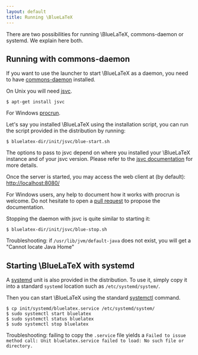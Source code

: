 ```yaml
---
layout: default
title: Running \BlueLaTeX
---
```


There are two possibilities for running \BlueLaTeX, commons-daemon or systemd. We explain here both.

Running with commons-daemon
---------------------------

If you want to use the launcher to start \BlueLaTeX as a daemon, you need to have [commons-daemon](http://commons.apache.org/proper/commons-daemon/) installed.

On Unix you will need [jsvc](http://commons.apache.org/proper/commons-daemon/jsvc.html).

```shell
$ apt-get install jsvc
```

For Windows [procrun](http://commons.apache.org/proper/commons-daemon/procrun.html).

Let's say you installed \BlueLaTeX using the installation script, you can run the script provided in the distribution by running:

```shell
$ bluelatex-dir/init/jsvc/blue-start.sh
```

The options to pass to jsvc depend on where you installed your \BlueLaTeX instance and of your jsvc version.
Please refer to the [jsvc documentation](http://commons.apache.org/proper/commons-daemon/jsvc.html) for more details.

Once the server is started, you may access the web client at (by default): [http://localhost:8080/](http://localhost:8080/)

For Windows users, any help to document how it works with procrun is welcome. Do not hesitate to open a [pull request](https://github.com/gnieh/bluelatex-website/compare/) to propose the documentation.

Stopping the daemon with jsvc is quite similar to starting it:

```shell
$ bluelatex-dir/init/jsvc/blue-stop.sh
```
Troubleshooting: if `/usr/lib/jvm/default-java` does not exist, you will get a "Cannot locate Java Home"

Starting \BlueLaTeX with systemd
--------------------------------

A [systemd](http://freedesktop.org/wiki/Software/systemd/) unit is also provided in the distribution.
To use it, simply copy it into a standard `systemd` location such as `/etc/systemd/system/`.

Then you can start \BlueLaTeX using the standard [systemctl](http://www.freedesktop.org/software/systemd/man/systemctl.html) command.

```shell
$ cp init/systemd/bluelatex.service /etc/systemd/system/
$ sudo systemctl start bluelatex
$ sudo systemctl status bluelatex
$ sudo systemctl stop bluelatex
```

Troubleshooting: failing to copy the `.service` file yields a `Failed to issue method call: Unit bluelatex.service failed to load: No such file or directory.`

